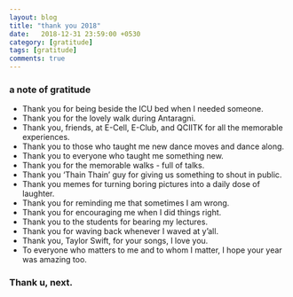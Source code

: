```yaml
---
layout: blog
title: "thank you 2018"
date:   2018-12-31 23:59:00 +0530
category: [gratitude]
tags: [gratitude]
comments: true
---
```

### a note of gratitude
* Thank you for being beside the ICU bed when I needed someone. 
* Thank you for the lovely walk during Antaragni. 
* Thank you, friends, at E-Cell, E-Club, and QCIITK for all the memorable experiences. 
* Thank you to those who taught me new dance moves and dance along. 
* Thank you to everyone who taught me something new. 
* Thank you for the memorable walks - full of talks. 
* Thank you ‘Thain Thain’ guy for giving us something to shout in public. 
* Thank you memes for turning boring pictures into a daily dose of laughter. 
* Thank you for reminding me that sometimes I am wrong. 
* Thank you for encouraging me when I did things right. 
* Thank you to the students for bearing my lectures. 
* Thank you for waving back whenever I waved at y’all. 
* Thank you, Taylor Swift, for your songs, I love you. 
* To everyone who matters to me and to whom I matter, I hope your year was amazing too. 

### Thank u, next.
